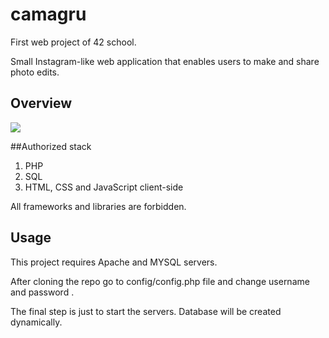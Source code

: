 # camagru

First web project of 42 school.

Small Instagram-like web application that enables users to make and share photo edits.

## Overview

![](Camagru.gif)

##Authorized stack
1. PHP
2. SQL
3. HTML, CSS and JavaScript client-side

All frameworks and libraries are forbidden.

## Usage
This project requires Apache and MYSQL servers.

After cloning the repo go to config/config.php file and change username and password .

The final step is just to start the servers. Database will be created dynamically.
